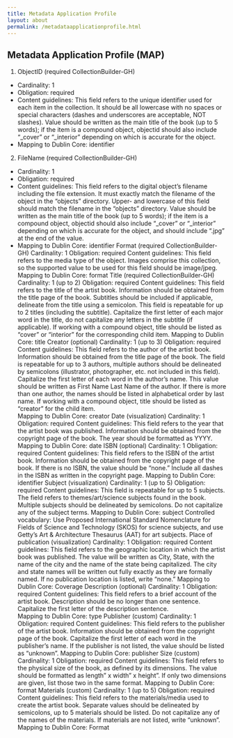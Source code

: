 ```yaml
---
title: Metadata Application Profile
layout: about
permalink: /metadataapplicationprofile.html
---
```

## Metadata Application Profile (MAP)

1. ObjectID (required CollectionBuilder-GH)
  - Cardinality: 1 
  - Obligation: required
  - Content guidelines: This field refers to the unique identifier used for each item in the collection. It should be all lowercase with no spaces or special characters (dashes and underscores are acceptable, NOT slashes). Value should be written as the main title of the book (up to 5 words); if the item is a compound object, objectid should also include “_cover” or “_interior” depending on which is accurate for the object.    
  - Mapping to Dublin Core: identifier

2. FileName (required CollectionBuilder-GH)
  - Cardinality: 1 
  - Obligation: required
  - Content guidelines: This field refers to the digital object’s filename including the file extension. It must exactly match the filename of the object in the “objects” directory. Upper- and lowercase of this field should match the filename in the “objects” directory. Value should be written as the main title of the book (up to 5 words); if the item is a compound object, objectid should also include “_cover” or “_interior” depending on which is accurate for the object, and should include “.jpg” at the end of the value.
  - Mapping to Dublin Core: identifier
Format (required CollectionBuilder-GH)
Cardinality: 1 
Obligation: required
Content guidelines: This field refers to the media type of the object. Images comprise this collection, so the supported value to be used for this field should be image/jpeg.  
Mapping to Dublin Core: format
Title (required CollectionBuilder-GH)
Cardinality: 1 (up to 2)
Obligation: required
Content guidelines: This field refers to the title of the artist book. Information should be obtained from the title page of the book. Subtitles should be included if applicable, delineate from the title using a semicolon. This field is repeatable for up to 2 titles (including the subtitle). Capitalize the first letter of each major word in the title, do not capitalize any letters in the subtitle (if applicable). If working with a compound object, title should be listed as “cover” or “interior” for the corresponding child item. 
Mapping to Dublin Core: title
Creator (optional)
Cardinality: 1 (up to 3)
Obligation: required
Content guidelines: This field refers to the author of the artist book. Information should be obtained from the title page of the book. The field is repeatable for up to 3 authors, multiple authors should be delineated by semicolons (illustrator, photographer, etc. not included in this field). Capitalize the first letter of each word in the author’s name. This value should be written as First Name Last Name of the author. If there is more than one author, the names should be listed in alphabetical order by last name. If working with a compound object, title should be listed as “creator” for the child item.   
Mapping to Dublin Core: creator
Date (visualization)
Cardinality: 1
Obligation: required
Content guidelines: This field refers to the year that the artist book was published. Information should be obtained from the copyright page of the book. The year should be formatted as YYYY.
Mapping to Dublin Core: date
ISBN (optional)
Cardinality: 1
Obligation: required
Content guidelines: This field refers to the ISBN of the artist book. Information should be obtained from the copyright page of the book. If there is no ISBN, the value should be “none.” Include all dashes in the ISBN as written in the copyright page.
Mapping to Dublin Core: identifier
Subject (visualization)
Cardinality: 1 (up to 5)
Obligation: required
Content guidelines: This field is repeatable for up to 5 subjects. The field refers to themes/art/science subjects found in the book. Multiple subjects should be delineated by semicolons. Do not capitalize any of the subject terms.
Mapping to Dublin Core: subject
Controlled vocabulary: Use Proposed International Standard Nomenclature for Fields of Science and Technology (SKOS) for science subjects, and use Getty’s Art & Architecture Thesaurus (AAT) for art subjects. 
Place of publication (visualization)
Cardinality: 1
Obligation: required
Content guidelines: This field refers to the geographic location in which the artist book was published. The value will be written as City, State, with the name of the city and the name of the state being capitalized. The city and state names will be written out fully exactly as they are formally named. If no publication location is listed, write “none.”
Mapping to Dublin Core: Coverage
Description (optional)
Cardinality: 1
Obligation: required
Content guidelines: This field refers to a brief account of the artist book. Description should be no longer than one sentence. Capitalize the first letter of the description sentence.  
Mapping to Dublin Core: type
Publisher (custom)
Cardinality: 1
Obligation: required
Content guidelines: This field refers to the publisher of the artist book. Information should be obtained from the copyright page of the book. Capitalize the first letter of each word in the publisher’s name. If the publisher is not listed, the value should be listed as “unknown”.
Mapping to Dublin Core: publisher 
Size (custom)
Cardinality: 1
Obligation: required
Content guidelines: This field refers to the physical size of the book, as defined by its dimensions. The value should be formatted as length” x width” x height”. If only two dimensions are given, list those two in the same format. 
Mapping to Dublin Core: format
Materials (custom)
Cardinality: 1 (up to 5)
Obligation: required
Content guidelines: This field refers to the materials/media used to create the artist book. Separate values should be delineated by semicolons, up to 5 materials should be listed. Do not capitalize any of the names of the materials. If materials are not listed, write “unknown”. 
Mapping to Dublin Core: Format
